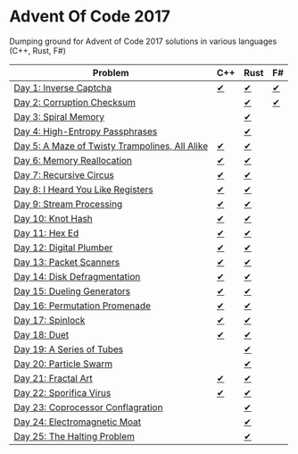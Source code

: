 # Advent Of Code 2017
Dumping ground for Advent of Code 2017 solutions in various languages (C++, Rust, F#)

| Problem              | C++                      | Rust                  | F#                    |
|----------------------|--------------------------|-----------------------|-----------------------|
| [Day 1: Inverse Captcha](https://adventofcode.com/2017/day/1)   | [✔](src/Day1/Day1.cpp)   | [✔](src/Day1/mod.rs)  | [✔](src/Day1/Day1.fs) |
| [Day 2: Corruption Checksum](https://adventofcode.com/2017/day/2)   |                          | [✔](src/Day2/mod.rs)  | [✔](src/Day2/Day2.fs) |
| [Day 3: Spiral Memory](https://adventofcode.com/2017/day/3)   |                          | [✔](src/Day3/mod.rs)  |    |
| [Day 4: High-Entropy Passphrases](https://adventofcode.com/2017/day/4)   |                          | [✔](src/Day4/mod.rs)  |    |
| [Day 5: A Maze of Twisty Trampolines, All Alike](https://adventofcode.com/2017/day/5)   | [✔](src/Day5/Day5.cpp)   | [✔](src/Day5/mod.rs)  |    |
| [Day 6: Memory Reallocation](https://adventofcode.com/2017/day/6)   | [✔](src/Day6/Day6.cpp)   | [✔](src/Day6/mod.rs)  |    |
| [Day 7: Recursive Circus](https://adventofcode.com/2017/day/7)   | [✔](src/Day7/Day7.cpp)   | [✔](src/Day7/mod.rs)  |    |
| [Day 8: I Heard You Like Registers](https://adventofcode.com/2017/day/8)   | [✔](src/Day8/Day8.cpp)   | [✔](src/Day8/mod.rs)  |    |
| [Day 9: Stream Processing](https://adventofcode.com/2017/day/9)   | [✔](src/Day9/Day9.cpp)   | [✔](src/Day9/mod.rs)  |    |
| [Day 10: Knot Hash](https://adventofcode.com/2017/day/10) | [✔](src/Day10/Day10.cpp) | [✔](src/Day10/mod.rs) |    |
| [Day 11: Hex Ed](https://adventofcode.com/2017/day/11) | [✔](src/Day11/Day11.cpp) | [✔](src/Day11/mod.rs) |    |
| [Day 12: Digital Plumber](https://adventofcode.com/2017/day/12) | [✔](src/Day12/Day12.cpp) | [✔](src/Day12/mod.rs) |    |
| [Day 13: Packet Scanners](https://adventofcode.com/2017/day/13) | [✔](src/Day13/Day13.cpp) | [✔](src/Day13/mod.rs) |    |
| [Day 14: Disk Defragmentation](https://adventofcode.com/2017/day/14) | [✔](src/Day14/Day14.cpp) | [✔](src/Day14/mod.rs) |    |
| [Day 15: Dueling Generators](https://adventofcode.com/2017/day/15) | [✔](src/Day15/Day15.cpp) | [✔](src/Day15/mod.rs) |    |
| [Day 16: Permutation Promenade](https://adventofcode.com/2017/day/16) | [✔](src/Day16/Day16.cpp) | [✔](src/Day16/mod.rs) |    |
| [Day 17: Spinlock](https://adventofcode.com/2017/day/17) | [✔](src/Day17/Day17.cpp) | [✔](src/Day17/mod.rs) |    |
| [Day 18: Duet](https://adventofcode.com/2017/day/18) | [✔](src/Day18/Day18.cpp) | [✔](src/Day18/mod.rs) |    |
| [Day 19: A Series of Tubes](https://adventofcode.com/2017/day/19) |                          | [✔](src/Day19/mod.rs) |    |
| [Day 20: Particle Swarm](https://adventofcode.com/2017/day/20) |                          | [✔](src/Day20/mod.rs) |    |
| [Day 21: Fractal Art](https://adventofcode.com/2017/day/21) | [✔](src/Day21/Day21.cpp) | [✔](src/Day21/mod.rs) |    |
| [Day 22: Sporifica Virus](https://adventofcode.com/2017/day/22) | [✔](src/Day22/Day22.cpp) | [✔](src/Day22/mod.rs) |    |
| [Day 23: Coprocessor Conflagration](https://adventofcode.com/2017/day/23) |                          | [✔](src/Day23/mod.rs) |    |
| [Day 24: Electromagnetic Moat](https://adventofcode.com/2017/day/24) |                          | [✔](src/Day24/mod.rs) |    |
| [Day 25: The Halting Problem](https://adventofcode.com/2017/day/25) |                          | [✔](src/Day25/mod.rs) |    |